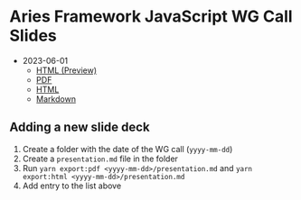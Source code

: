 # Aries Framework JavaScript WG Call Slides

- 2023-06-01
  - [HTML (Preview)](https://refined-github-html-preview.kidonng.workers.dev/animo/afj-slides/raw/main/2023-06-01/presentation.html)
  - [PDF](./2023-06-01/presentation.pdf)
  - [HTML](./2023-06-01/presentation.html)
  - [Markdown](./2023-06-01/presentation.md)

## Adding a new slide deck

1. Create a folder with the date of the WG call (`yyyy-mm-dd`)
2. Create a `presentation.md` file in the folder
3. Run `yarn export:pdf <yyyy-mm-dd>/presentation.md` and `yarn export:html <yyyy-mm-dd>/presentation.md`
4. Add entry to the list above
